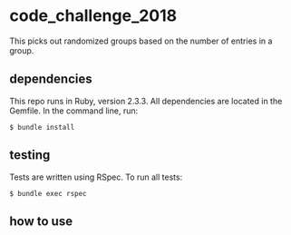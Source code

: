 # code_challenge_2018

This picks out randomized groups based on the number of entries in a group.

## dependencies

This repo runs in Ruby, version 2.3.3. All dependencies are located in the Gemfile. In the command line, run:

```$ bundle install```

## testing

Tests are written using RSpec. To run all tests:

```$ bundle exec rspec```

## how to use



